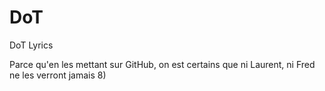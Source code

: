 # DoT
DoT Lyrics

Parce qu'en les mettant sur GitHub, on est certains que ni Laurent, ni Fred ne les verront jamais 8)

